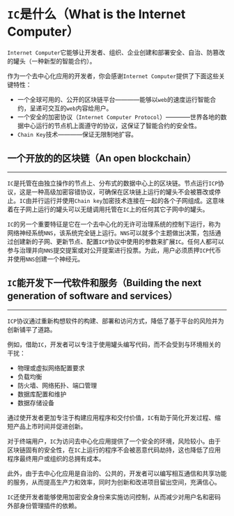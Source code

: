 # `IC`是什么（What is the Internet Computer）

`Internet Computer`它能够让开发者、组织、企业创建和部署安全、自治、防篡改的罐头（一种新型的智能合约）。

作为一个去中心化应用的开发者，你会感谢`Internet Computer`提供了下面这些关键特性：

- 一个全球可用的、公开的区块链平台————能够以`web`的速度运行智能合约，呈递可交互的`web`内容给用户。
- 一个安全的加密协议（`Internet Computer Protocol`）————世界各地的数据中心运行的节点机上面遵守的协议，这保证了智能合约的安全性。
- `Chain Key`技术————保证无限制地扩容。

## 一个开放的的区块链（An open blockchain）

----- 

`IC`是托管在由独立操作的节点上、分布式的数据中心上的区块链。节点运行`ICP`协议，这是一种高级加密容错协议，可确保在区块链上运行的罐头不会被篡改或停止。`IC`由并行运行并使用`Chain key`加密技术连接在一起的各个子网组成。这意味着在子网上运行的罐头可以无缝调用托管在`IC`上的任何其它子网中的罐头。

`IC`的另一个重要特征是它在一个去中心化的无许可治理系统的控制下运行，称为网络神经系统`NNS`，该系统完全链上运行。`NNS`可以就多个主题做出决策，包括通过创建新的子网、更新节点、配置`ICP`协议中使用的参数来扩展`IC`。任何人都可以参与治理并向`NNS`提交提案或对公开提案进行投票。为此，用户必须质押`ICP`代币并使用`NNS`创建一个神经元。

## `IC`能开发下一代软件和服务（Building the next generation of software and services）

---- 

`ICP`协议通过重新构想软件的构建、部署和访问方式，降低了基于平台的风险并为创新铺平了道路。

例如，借助`IC`，开发者可以专注于使用罐头编写代码，而不会受到与环境相关的干扰：

- 物理或虚拟网络配置要求
- 负载均衡
- 防火墙、网络拓扑、端口管理
- 数据库配置和维护
- 数据存储设备

通过使开发者更加专注于构建应用程序和交付价值，`IC`有助于简化开发过程、缩短产品上市时间并促进创新。

对于终端用户，`IC`为访问去中心化应用提供了一个安全的环境，风险较小。由于区块链固有的安全性，在`IC`上运行的程序不会被恶意代码劫持，这也降低了应用程序最终用户或组织的总拥有成本。

此外，由于去中心化应用是自治的、公共的，开发者可以编写相互通信和共享功能的服务，从而提高生产力和效率，同时为创新和改进项目留出空间，充满信心。

`IC`还使开发者能够使用加密安全身份来实施访问控制，从而减少对用户名和密码外部身份管理插件的依赖。



